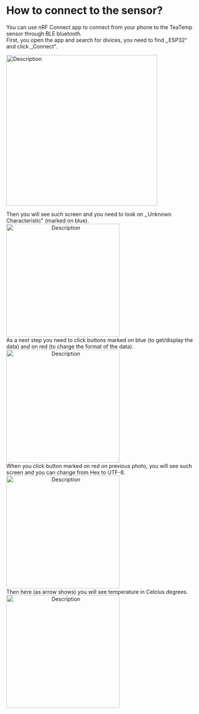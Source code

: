 # How to connect to the sensor?
You can use nRF Connect app to connect from your phone to the TeaTemp sensor through BLE bluetooth. <br />
First, you open the app and search for divices, you need to find ,,ESP32" and click ,,Connect".
<p align="left">
    <img src="https://github.com/user-attachments/assets/dfb60e69-d3e7-448d-bf63-65b3fc62fdef" alt="Description" width="400">
</p>
Then you will see such screen and you need to look on ,,Unknown Characteristic" (marked on blue). 
<p2 align="center">
    <img src="https://github.com/user-attachments/assets/eb14fed6-c96c-4b12-a846-bec54e2bd664" alt="Description" width="300">
</p2> <br />
As a next step you need to click buttons marked on blue (to get/display the data) and on red (to charge the format of the data). <br />
<p3 align="center">
    <img src="https://github.com/user-attachments/assets/061c612f-26ae-4fe3-bbf1-17d3cf0b743c" alt="Description" width="300">
</p3> <br />
When you click button marked on red on previous photo, you will see such screen and you can change from Hex to UTF-8. <br />
<p4 align="center">
    <img src="https://github.com/user-attachments/assets/eeb69f5f-c31c-4ae8-a938-dd6e68fb5d63" alt="Description" width="300">
</p4> <br />
Then here (as arrow shows) you will see temperature in Celcius degrees. <br />
<p5 align="center">
    <img src="https://github.com/user-attachments/assets/28664a10-0503-4011-8fbd-381d8b2508bf" alt="Description" width="300">
</p5> <br />
